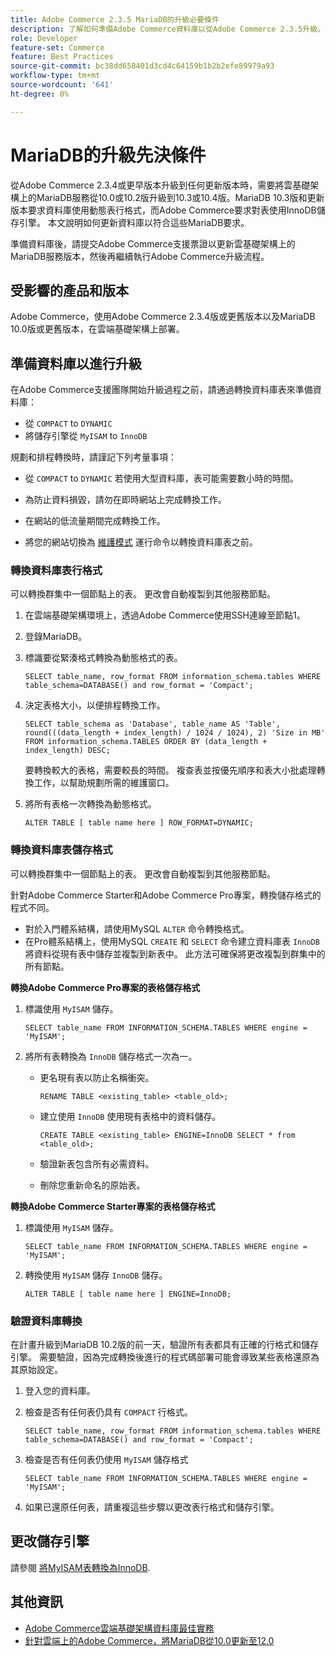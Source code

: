 ```yaml
---
title: Adobe Commerce 2.3.5 MariaDB的升級必要條件
description: 了解如何準備Adobe Commerce資料庫以從Adobe Commerce 2.3.5升級。
role: Developer
feature-set: Commerce
feature: Best Practices
source-git-commit: bc38dd658401d3cd4c64159b1b2b2efe89979a93
workflow-type: tm+mt
source-wordcount: '641'
ht-degree: 0%

---
```



# MariaDB的升級先決條件

從Adobe Commerce 2.3.4或更早版本升級到任何更新版本時，需要將雲基礎架構上的MariaDB服務從10.0或10.2版升級到10.3或10.4版。MariaDB 10.3版和更新版本要求資料庫使用動態表行格式，而Adobe Commerce要求對表使用InnoDB儲存引擎。 本文說明如何更新資料庫以符合這些MariaDB要求。

準備資料庫後，請提交Adobe Commerce支援票證以更新雲基礎架構上的MariaDB服務版本，然後再繼續執行Adobe Commerce升級流程。

## 受影響的產品和版本

Adobe Commerce，使用Adobe Commerce 2.3.4版或更舊版本以及MariaDB 10.0版或更舊版本，在雲端基礎架構上部署。

## 準備資料庫以進行升級

在Adobe Commerce支援團隊開始升級過程之前，請通過轉換資料庫表來準備資料庫：

- 從 `COMPACT` to `DYNAMIC`
- 將儲存引擎從 `MyISAM` to `InnoDB`

規劃和排程轉換時，請謹記下列考量事項：

- 從 `COMPACT` to `DYNAMIC` 若使用大型資料庫，表可能需要數小時的時間。

- 為防止資料損毀，請勿在即時網站上完成轉換工作。

- 在網站的低流量期間完成轉換工作。

- 將您的網站切換為 [維護模式](../../../installation/tutorials/maintenance-mode.md) 運行命令以轉換資料庫表之前。

### 轉換資料庫表行格式

可以轉換群集中一個節點上的表。 更改會自動複製到其他服務節點。

1. 在雲端基礎架構環境上，透過Adobe Commerce使用SSH連線至節點1。

1. 登錄MariaDB。

1. 標識要從緊湊格式轉換為動態格式的表。

   ```mysql
   SELECT table_name, row_format FROM information_schema.tables WHERE table_schema=DATABASE() and row_format = 'Compact';
   ```

1. 決定表格大小，以便排程轉換工作。

   ```mysql
   SELECT table_schema as 'Database', table_name AS 'Table', round(((data_length + index_length) / 1024 / 1024), 2) 'Size in MB' FROM information_schema.TABLES ORDER BY (data_length + index_length) DESC;
   ```

   要轉換較大的表格，需要較長的時間。 複查表並按優先順序和表大小批處理轉換工作，以幫助規劃所需的維護窗口。

1. 將所有表格一次轉換為動態格式。

   ```mysql
   ALTER TABLE [ table name here ] ROW_FORMAT=DYNAMIC;
   ```

### 轉換資料庫表儲存格式

可以轉換群集中一個節點上的表。 更改會自動複製到其他服務節點。

針對Adobe Commerce Starter和Adobe Commerce Pro專案，轉換儲存格式的程式不同。

- 對於入門體系結構，請使用MySQL `ALTER` 命令轉換格式。
- 在Pro體系結構上，使用MySQL `CREATE` 和 `SELECT` 命令建立資料庫表 `InnoDB` 將資料從現有表中儲存並複製到新表中。 此方法可確保將更改複製到群集中的所有節點。

**轉換Adobe Commerce Pro專案的表格儲存格式**

1. 標識使用 `MyISAM` 儲存。

   ```mysql
   SELECT table_name FROM INFORMATION_SCHEMA.TABLES WHERE engine = 'MyISAM';
   ```

1. 將所有表轉換為 `InnoDB` 儲存格式一次為一。

   - 更名現有表以防止名稱衝突。

      ```mysql
      RENAME TABLE <existing_table> <table_old>;
      ```

   - 建立使用 `InnoDB` 使用現有表格中的資料儲存。

      ```mysql
      CREATE TABLE <existing_table> ENGINE=InnoDB SELECT * from <table_old>;
      ```

   - 驗證新表包含所有必需資料。

   - 刪除您重新命名的原始表。


**轉換Adobe Commerce Starter專案的表格儲存格式**

1. 標識使用 `MyISAM` 儲存。

   ```mysql
   SELECT table_name FROM INFORMATION_SCHEMA.TABLES WHERE engine = 'MyISAM';
   ```

1. 轉換使用 `MyISAM` 儲存 `InnoDB` 儲存。

   ```mysql
   ALTER TABLE [ table name here ] ENGINE=InnoDB;
   ```

### 驗證資料庫轉換

在計畫升級到MariaDB 10.2版的前一天，驗證所有表都具有正確的行格式和儲存引擎。 需要驗證，因為完成轉換後進行的程式碼部署可能會導致某些表格還原為其原始設定。

1. 登入您的資料庫。

1. 檢查是否有任何表仍具有 `COMPACT` 行格式。

   ```mysql
   SELECT table_name, row_format FROM information_schema.tables WHERE table_schema=DATABASE() and row_format = 'Compact';
   ```

1. 檢查是否有任何表仍使用 `MyISAM` 儲存格式

   ```mysql
   SELECT table_name FROM INFORMATION_SCHEMA.TABLES WHERE engine = 'MyISAM';
   ```

1. 如果已還原任何表，請重複這些步驟以更改表行格式和儲存引擎。

## 更改儲存引擎

請參閱 [將MyISAM表轉換為InnoDB](../planning/database-on-cloud.md).

## 其他資訊

- [Adobe Commerce雲端基礎架構資料庫最佳實務](../planning/database-on-cloud.md)
- [針對雲端上的Adobe Commerce，將MariaDB從10.0更新至12.0](https://experienceleague.adobe.com/docs/commerce-knowledge-base/kb/how-to/upgrade-mariadb-10.0-to-10.2-for-magento-commerce-cloud.html)

